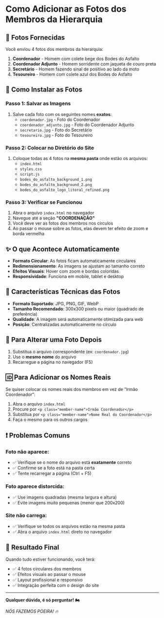 # Como Adicionar as Fotos dos Membros da Hierarquia

## 📸 Fotos Fornecidas

Você enviou 4 fotos dos membros da hierarquia:

1. **Coordenador** - Homem com colete bege dos Bodes do Asfalto
2. **Coordenador Adjunto** - Homem sorridente com jaqueta de couro preta
3. **Secretário** - Homem fazendo sinal de positivo ao lado da moto  
4. **Tesoureiro** - Homem com colete azul dos Bodes do Asfalto

## 🔧 Como Instalar as Fotos

### Passo 1: Salvar as Imagens
1. Salve cada foto com os seguintes nomes **exatos**:
   - `coordenador.jpg` - Foto do Coordenador
   - `coordenador_adjunto.jpg` - Foto do Coordenador Adjunto
   - `secretario.jpg` - Foto do Secretário
   - `tesoureiro.jpg` - Foto do Tesoureiro

### Passo 2: Colocar no Diretório do Site
1. Coloque todas as 4 fotos na **mesma pasta** onde estão os arquivos:
   - `index.html`
   - `styles.css` 
   - `script.js`
   - `bodes_do_asfalto_background_1.png`
   - `bodes_do_asfalto_background_2.png`
   - `bodes_do_asfalto_logo_litoral_refined.png`

### Passo 3: Verificar se Funcionou
1. Abra o arquivo `index.html` no navegador
2. Navegue até a seção **"COORDENAÇÃO"**
3. Você deve ver as fotos dos membros nos círculos
4. Ao passar o mouse sobre as fotos, elas devem ter efeito de zoom e borda vermelha

## ✨ O que Acontece Automaticamente

- **Formato Circular**: As fotos ficam automaticamente circulares
- **Redimensionamento**: As imagens se ajustam ao tamanho correto
- **Efeitos Visuais**: Hover com zoom e bordas coloridas
- **Responsividade**: Funciona em mobile, tablet e desktop

## 🎨 Características Técnicas das Fotos

- **Formato Suportado**: JPG, PNG, GIF, WebP
- **Tamanho Recomendado**: 300x300 pixels ou maior (quadrado de preferência)
- **Qualidade**: A imagem será automaticamente otimizada para web
- **Posição**: Centralizadas automaticamente no círculo

## 🔄 Para Alterar uma Foto Depois

1. Substitua o arquivo correspondente (ex: `coordenador.jpg`)
2. Use o **mesmo nome** do arquivo
3. Recarregue a página no navegador (F5)

## 🆔 Para Adicionar os Nomes Reais

Se quiser colocar os nomes reais dos membros em vez de "Irmão Coordenador":

1. Abra o arquivo `index.html`
2. Procure por `<p class="member-name">Irmão Coordenador</p>`
3. Substitua por `<p class="member-name">Nome Real do Coordenador</p>`
4. Faça o mesmo para os outros cargos

## ❗ Problemas Comuns

### Foto não aparece:
- ✅ Verifique se o nome do arquivo está **exatamente** correto
- ✅ Confirme se a foto está na pasta certa
- ✅ Tente recarregar a página (Ctrl + F5)

### Foto aparece distorcida:
- ✅ Use imagens quadradas (mesma largura e altura)
- ✅ Evite imagens muito pequenas (menor que 200x200)

### Site não carrega:
- ✅ Verifique se todos os arquivos estão na mesma pasta
- ✅ Abra o arquivo `index.html` direto no navegador

## 🎯 Resultado Final

Quando tudo estiver funcionando, você terá:

- ✅ 4 fotos circulares dos membros
- ✅ Efeitos visuais ao passar o mouse
- ✅ Layout profissional e responsivo
- ✅ Integração perfeita com o design do site

---

**Qualquer dúvida, é só perguntar! 🏍️**

*NÓS FAZEMOS POEIRA! 🔥*
